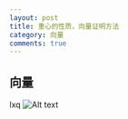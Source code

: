 ```yaml
---
layout: post
title: 重心的性质，向量证明方法
category: 向量
comments: true
---
```




## 向量
lxq ![Alt text](http://bihd.github.io/blog/images/Tulips.jpg)
